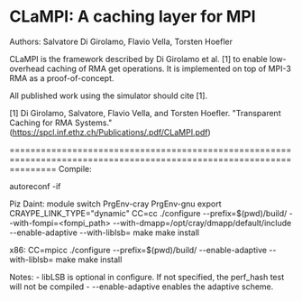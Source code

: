 # CLaMPI: A caching layer for MPI
Authors: Salvatore Di Girolamo, Flavio Vella, Torsten Hoefler

CLaMPI is the framework described by Di Girolamo et al. [1] to enable low-overhead caching of RMA get operations.
It is implemented on top of MPI-3 RMA as a proof-of-concept.

All published work using the simulator should cite [1].

[1] Di Girolamo, Salvatore, Flavio Vella, and Torsten Hoefler. "Transparent Caching for RMA Systems." 
(https://spcl.inf.ethz.ch/Publications/.pdf/CLaMPI.pdf)

=====================================================================================================================
Compile:

autoreconf -if

Piz Daint: 
    module switch PrgEnv-cray PrgEnv-gnu
    export CRAYPE_LINK_TYPE="dynamic"
    CC=cc ./configure --prefix=$(pwd)/build/ --with-fompi=<fompi_path> --with-dmapp=/opt/cray/dmapp/default/include --enable-adaptive --with-liblsb=<liblsb with MPI path>
    make
    make install

x86:
    CC=mpicc ./configure --prefix=$(pwd)/build/ --enable-adaptive --with-liblsb=<liblsb with MPI path>
    make
    make install

Notes:
    - libLSB is optional in configure. If not specified, the perf_hash test will not be compiled
    - --enable-adaptive enables the adaptive scheme.

